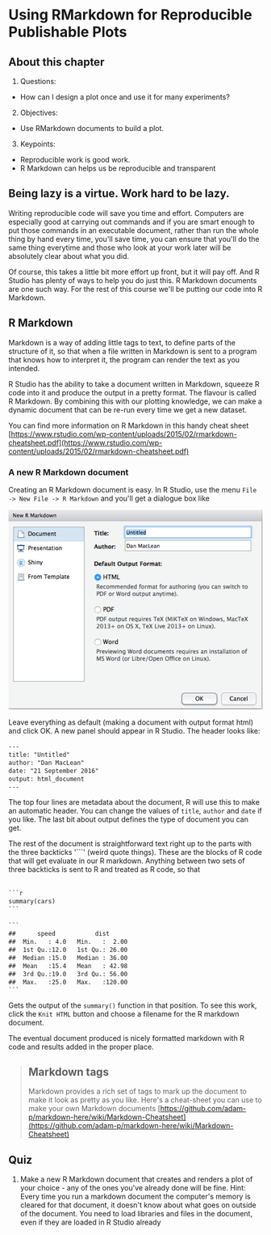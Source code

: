 # Using RMarkdown for Reproducible Publishable Plots

## About this chapter
1. Questions:
- How can I design a plot once and use it for many experiments?
2. Objectives:
- Use RMarkdown documents to build a plot.
3. Keypoints:
- Reproducible work is good work.
- R Markdown can helps us be reproducible and transparent


## Being lazy is a virtue. Work hard to be lazy.
Writing reproducible code will save you time and effort. Computers are especially good at carrying out commands and if you are smart enough to put those commands in an executable document, rather than run the whole thing by hand every time, you'll save time, you can ensure that you'll do the same thing everytime and those who look at your work later will be absolutely clear about what you did. 

Of course, this takes a little bit more effort up front, but it will pay off. And R Studio has plenty of ways to help you do just this. R Markdown documents are one such way. For the rest of this course we'll be putting our code into R Markdown. 

## R Markdown

Markdown is a way of adding little tags to text, to define parts of the structure of it, so that when a file written in Markdown is sent to a program that knows how to interpret it, the program can render the text as you intended.

R Studio has the ability to take a document written in Markdown, squeeze R code into it and produce the output in a pretty format. The flavour is called R Markdown. By combining this with our plotting knowledge, we can make a dynamic document that can be re-run every time we get a new dataset.

You can find more information on R Markdown in this handy cheat sheet [https://www.rstudio.com/wp-content/uploads/2015/02/rmarkdown-cheatsheet.pdf](https://www.rstudio.com/wp-content/uploads/2015/02/rmarkdown-cheatsheet.pdf)

### A new R Markdown document

Creating an R Markdown document is easy. In R Studio, use the menu `File -> New File -> R Markdown` and you'll get a dialogue box like

![dialogue box](fig/knit.png)

Leave everything as default (making a document with output format html) and click OK. A new panel should appear in R Studio. The header looks like:

~~~
---
title: "Untitled"
author: "Dan MacLean"
date: "21 September 2016"
output: html_document
---

~~~

The top four lines are metadata about the document, R will use this to make an automatic header. You can change the values of `title`, `author` and `date` if you like. The last bit about output defines the type of document you can get. 

The rest of the document is straightforward text right up to the parts with the three backticks '```' (weird quote things). These are the blocks of R code that will get evaluate in our R markdown. Anything between two sets of three backticks is sent to R and treated as R code, so that

~~~

```r
summary(cars)
```

```
##      speed           dist       
##  Min.   : 4.0   Min.   :  2.00  
##  1st Qu.:12.0   1st Qu.: 26.00  
##  Median :15.0   Median : 36.00  
##  Mean   :15.4   Mean   : 42.98  
##  3rd Qu.:19.0   3rd Qu.: 56.00  
##  Max.   :25.0   Max.   :120.00
```
~~~ 


Gets the output of the `summary()` function in that position. To see this work, click the `Knit HTML` button and choose a filename for the R markdown document. 

The eventual document produced is nicely formatted markdown with R code and results added in the proper place. 

> ## Markdown tags
> Markdown provides a rich set of tags to mark up the document to make it look as pretty as you like. Here's a cheat-sheet you can use to make your own Markdown documents
> [https://github.com/adam-p/markdown-here/wiki/Markdown-Cheatsheet](https://github.com/adam-p/markdown-here/wiki/Markdown-Cheatsheet)

## Quiz
1. Make a new R Markdown document that creates and renders a plot of your choice - any of the ones you've already done will be fine. Hint: Every time you run a markdown document the computer's memory is cleared for that document, it doesn't know about what goes on outside of the document. You need to load libraries and files in the document, even if they are loaded in R Studio already
